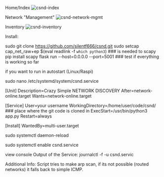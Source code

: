 
Home/Index
![csnd-index](https://github.com/user-attachments/assets/b2841f96-844d-4853-9173-72cb4e23f5c8)

Network "Management"
![csnd-network-mgmt](https://github.com/user-attachments/assets/d1c5e2b7-1e10-4e88-a701-e6c7eed2f04f)

Inventory
![csnd-inventory](https://github.com/user-attachments/assets/79e7b7f2-5d91-45dd-a277-16b6ce36e1b1)




Install:

sudo git clone https://github.com/silentf666/csnd.git
sudo setcap cap_net_raw+ep $(eval readlink -f `which python3`) ### is needed to scapy
pip install scapy
flask run --host=0.0.0.0 --port=5001 ### test if everything is working so far

if you want to run in autostart (Linux/Raspi)

sudo nano /etc/systemd/system/csnd.service

[Unit]
Description=Crazy Simple NETWORK DISCOVERY
After=network-online.target
Wants=network-online.target

[Service]
User=your username
WorkingDirectory=/home/user/code/csnd/ ### place where the git code is cloned in
ExecStart=/usr/bin/python3 app.py
Restart=always

[Install]
WantedBy=multi-user.target


sudo systemctl daemon-reload

sudo systemctl enable csnd.service

view console Output of the Service: 
journalctl -f -u csnd.servic


Additional Info:
Script tries to make arp scan, if its not possible (routed networks) it falls back to simple ICMP.
